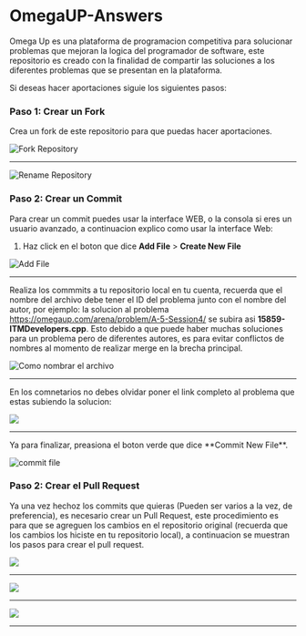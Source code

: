# OmegaUP-Answers

Omega Up es una plataforma de programacion competitiva para solucionar problemas que mejoran la logica del programador de software, este repositorio es creado con la finalidad de compartir las soluciones a los diferentes problemas que se presentan en la plataforma.

Si deseas hacer aportaciones siguie los siguientes pasos:

### Paso 1: Crear un Fork
Crea un fork de este repositorio para que puedas hacer aportaciones.

![Fork Repository](https://blogger.googleusercontent.com/img/b/R29vZ2xl/AVvXsEhnbjX6Ri7VAdeFmsjet8jzWF1D3SjRpK9thxVGIViAorZW0ZcLV-a3NTPb9B9QZgV78IE483EIdoILSAn_BFMOMD79JVBoT6LTfvTAFW7rBNAdgc_MZnYN3hqAbnJSfRZMfSBIkQfu3FZhlciYoTsFJIzek7Cfrlg1090N07zG11ptSZjLdYUrHXvv/s1496/image17.png)

<hr/>

![Rename Repository](https://blogger.googleusercontent.com/img/b/R29vZ2xl/AVvXsEhF6_9sUbslEYzq7tuPlDLCKeCTuIvxy_pucwO4CmeT_0hfImtnnzc70_VW5tqS6yuEHrwVHN0I_wtHAznVIsm_lLu-1tTHNkZipMBkOM5dVduiTn3WG_M40iHc3LajYYYbcYiZNDU3FxIOwTaFVYaj0gHpRjT1aPVMQNBZtX3PJ_tzBKdouJkAMfsD/s1600/fork2.png)

### Paso 2: Crear un Commit
Para crear un commit puedes usar la interface WEB, o la consola si eres un usuario avanzado, a continuacion explico como usar la interface Web:

1. Haz click en el boton que dice **Add File** > **Create New File**

![Add File](https://blogger.googleusercontent.com/img/b/R29vZ2xl/AVvXsEgX_QM0vPmquc2GCtykRTVa1FB2ruaTqyQRLRPZU-hty0Pb5fv32ypZoyj8NO65o2q7nXNtn4c_pt4z0PhLbqqIClvnm9DCRK6VuJ9h02moXzGjMG5T0dD2rEYqmN9H7oA-6r6U4olAlH6M1eZpuq-j4nlc9W25gROExtjbGHvAep1E1_TgUxh2s64u/s1600/image305.png)

<hr/>

Realiza los commmits a tu repositorio local en tu cuenta, recuerda que el nombre del archivo debe tener el ID del problema junto con el nombre del autor, por ejemplo: la solucion al problema https://omegaup.com/arena/problem/A-5-Session4/ se subira asi **15859-ITMDevelopers.cpp**. Esto debido a que puede haber muchas soluciones para un problema pero de diferentes autores, es para evitar conflictos de nombres al momento de realizar merge en la brecha principal.

![Como nombrar el archivo](https://blogger.googleusercontent.com/img/b/R29vZ2xl/AVvXsEiDAo152aUGZZ7ba5iUwssDbN_eUfjnm6eFh6lhu18QB7_NIoDdKqL0xeR_Rrua0tObnZ5gpahetf3e7Afz8X8GZEy3e4TQt0wTy9GawuohKYUr9frgPekxDuVzeb8een3V9hpKtQdkjudBrCc062e-yg92Uh9oqSSMDOuhxGF1BM4RA23CfSE6_Jro/s1600/image317.png)

<hr/>

En los comnetarios no debes olvidar poner el link completo al problema que estas subiendo la solucion:

![](https://blogger.googleusercontent.com/img/b/R29vZ2xl/AVvXsEifXwSJi-VPAo3KvpTDjV3nNQPa2j60JBXmQ2tl2E5wZuT6E-WiBbk-wMEUgETceLrqemfhwZ-H59UG7CECaa59tOFUYoePMYayx8j_aOPcyYQT0DCVyM6Jtz8GAdcn_UQJxT5MsiBv98L6tgxX3JBinZm4lOtTE8ZbcNFLM-PFfBaOVgFQ-DLcylYj/s1600/image489.png)

<hr/>
Ya para finalizar, preasiona el boton verde que dice **Commit New File**.

![commit file](https://blogger.googleusercontent.com/img/b/R29vZ2xl/AVvXsEgKUv39_95QaoKMkm3Ei_wDAxa96OM0F0PWe_1fhnwT-Qyy5XKHv2d_MaYijgI4CFS2BAMjQg4RR8ie1yqIoIkowShl2FOV4Fxo_w2u1cgqWN9bAhRVaX0PxibkC3f8ZfKvaCjJ0_FMGfLFVUqUwnJIKs5zUKWvEw9innuHwp9ElfVuFD-cL-9YhbW5/s1600/commit.png)

### Paso 2: Crear el Pull Request
Ya una vez hechoz los commits que quieras (Pueden ser varios a la vez, de preferencia), es necesario crear un Pull Request, este procedimiento es para que se agreguen los cambios en el repositorio original (recuerda que los cambios los hiciste en tu repositorio local), a continuacion se muestran los pasos para crear el pull request.

![](https://blogger.googleusercontent.com/img/b/R29vZ2xl/AVvXsEg_DGmB22iu2iFMCSHywaxc4aD1p_dsLZVEgaBbHzSnGxM6viBqUxzVcT4ACd6sSnXXOtOQonICFTKjeu6_brf3oipaIx57nNvaJ3gLvGvaXYJWaiumLt09500CxdbSBZDP46QwRmNh8QI2igkgogcV2gvQU5C-eDbPYbd-lEbxKn_FvJWKKS94Tha4/s1600/1.png)
<hr/>

![](https://blogger.googleusercontent.com/img/b/R29vZ2xl/AVvXsEjr2g9728i6wG-eDn7SnqzmkH5bOyXHbh6hqAnX8oOIlv9XmcItQ7HAcT0-bjh5ckGTrMHphZ_WReHc7U50Ifza57rwy6SIMmjtXj5yLFRmx0MP8etY5aEt5yBmR71TkkmjDWE67CWlyi_xT654SLq9OFlAHecC7oriHF5Bwr-ck-GJyKNGYo_DGZ-A/s1600/2.png)
<hr/>

![](https://blogger.googleusercontent.com/img/b/R29vZ2xl/AVvXsEiZ6EXloJW2KrOV2JCLEhtvkmVuIxe2XQFUFdkWXmWEjuMt7Q9hglLSsHOeS3GL5u0LGIrWEa5VKj1ryYirrjaRKoZeDe6dzuK0VTrZZwLL54QljrF7WkL86M48NdOj44k7JgkHEqxTbDmOBb_Zi6eEoQ-b4zXxM_o28EASYNbXeDpSKFvUmeisfinu/s1600/3.PNG)
<hr/>
